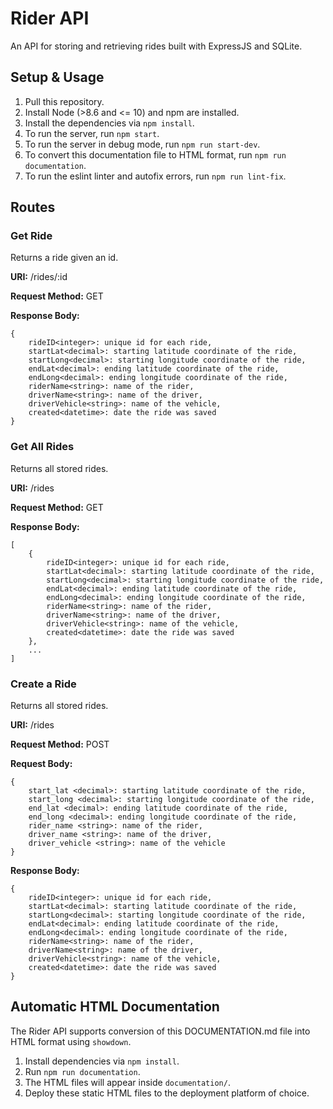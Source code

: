 # Rider API
An API for storing and retrieving rides built with ExpressJS and SQLite.

## Setup & Usage
1. Pull this repository.
2. Install Node (>8.6 and <= 10) and npm are installed.
3. Install the dependencies via `npm install`.
4. To run the server, run `npm start`.
5. To run the server in debug mode, run `npm run start-dev`.
6. To convert this documentation file to HTML format, run `npm run documentation`.
7. To run the eslint linter and autofix errors, run `npm run lint-fix`.

## Routes
### Get Ride
Returns a ride given an id.

**URI:** /rides/:id

**Request Method:** GET

**Response Body:**
```
{
    rideID<integer>: unique id for each ride,
    startLat<decimal>: starting latitude coordinate of the ride,
    startLong<decimal>: starting longitude coordinate of the ride,
    endLat<decimal>: ending latitude coordinate of the ride,
    endLong<decimal>: ending longitude coordinate of the ride,
    riderName<string>: name of the rider,
    driverName<string>: name of the driver,
    driverVehicle<string>: name of the vehicle,
    created<datetime>: date the ride was saved
}
```

### Get All Rides
Returns all stored rides.

**URI:** /rides

**Request Method:** GET

**Response Body:**
```
[
    {
        rideID<integer>: unique id for each ride,
        startLat<decimal>: starting latitude coordinate of the ride,
        startLong<decimal>: starting longitude coordinate of the ride,
        endLat<decimal>: ending latitude coordinate of the ride,
        endLong<decimal>: ending longitude coordinate of the ride,
        riderName<string>: name of the rider,
        driverName<string>: name of the driver,
        driverVehicle<string>: name of the vehicle,
        created<datetime>: date the ride was saved
    },
    ...
]
```

### Create a Ride
Returns all stored rides.

**URI:** /rides

**Request Method:** POST

**Request Body:**
```
{
    start_lat <decimal>: starting latitude coordinate of the ride,
    start_long <decimal>: starting longitude coordinate of the ride,
    end_lat <decimal>: ending latitude coordinate of the ride,
    end_long <decimal>: ending longitude coordinate of the ride,
    rider_name <string>: name of the rider,
    driver_name <string>: name of the driver,
    driver_vehicle <string>: name of the vehicle
}
```

**Response Body:**
```
{
    rideID<integer>: unique id for each ride,
    startLat<decimal>: starting latitude coordinate of the ride,
    startLong<decimal>: starting longitude coordinate of the ride,
    endLat<decimal>: ending latitude coordinate of the ride,
    endLong<decimal>: ending longitude coordinate of the ride,
    riderName<string>: name of the rider,
    driverName<string>: name of the driver,
    driverVehicle<string>: name of the vehicle,
    created<datetime>: date the ride was saved
}
```

## Automatic HTML Documentation
The Rider API supports conversion of this DOCUMENTATION.md file into HTML format using `showdown`.

1. Install dependencies via `npm install`.
2. Run `npm run documentation`.
3. The HTML files will appear inside  `documentation/`.
4. Deploy these static HTML files to the deployment platform of choice.
